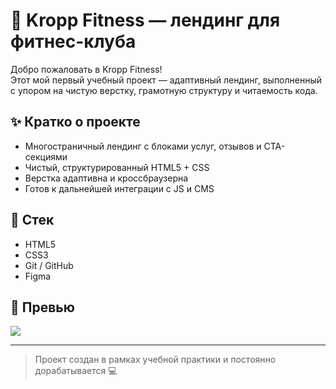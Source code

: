# 💪 Kropp Fitness — лендинг для фитнес-клуба

Добро пожаловать в Kropp Fitness!  
Этот мой первый учебный проект — адаптивный лендинг, выполненный с упором на чистую верстку, грамотную структуру и читаемость кода.

## ✨ Кратко о проекте
- Многостраничный лендинг с блоками услуг, отзывов и CTA-секциями
- Чистый, структурированный HTML5 + CSS
- Верстка адаптивна и кроссбраузерна
- Готов к дальнейшей интеграции с JS и CMS

## 🔧 Стек
- HTML5
- CSS3 
- Git / GitHub  
- Figma  

## 📸 Превью

![](kropp-fitness/screenshot.png)

---

> Проект создан в рамках учебной практики и постоянно дорабатывается 💻
